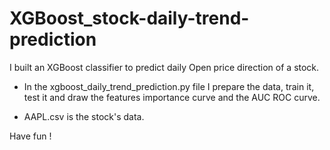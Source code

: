 # XGBoost_stock-daily-trend-prediction

I built an XGBoost classifier to predict daily Open price direction of a stock.

- In the xgboost_daily_trend_prediction.py file I prepare the data, train it, test it and draw the features importance curve and the AUC ROC curve. 

- AAPL.csv is the stock's data.

Have fun !

